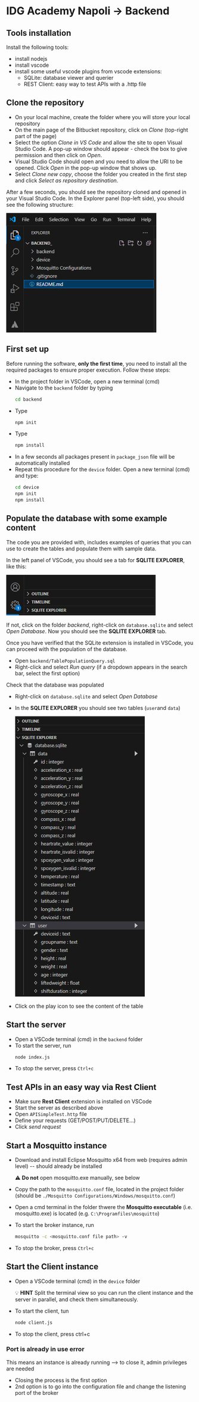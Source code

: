 # IDG Academy Napoli -> Backend

## Tools installation
Install the following tools:

* install nodejs
* install vscode
* install some useful vscode plugins from vscode extensions:
    * SQLite: database viewer and querier
    * REST Client: easy way to test APIs with a .http file

## Clone the repository

* On your local machine, create the folder where you will store your local repository
* On the main page of the Bitbucket repository, click on *Clone* (top-right part of the page)
* Select the option *Clone in VS Code* and allow the site to open Visual Studio Code. A pop-up window should appear - check the box to give permission and then click on *Open*.
* Visual Studio Code should open and you need to allow the URI to be opened. Click *Open* in the pop-up window that shows up.
* Select *Clone new copy*, choose the folder you created in the first step and click *Select as repository destination*.


After a few seconds, you should see the repository cloned and opened in your Visual Studio Code. In the Explorer panel (top-left side), you should see the following structure:

![Project folder structure](pictures/project_folder_structure.png)


## First set up
Before running the software, **only the first time**, you need to install all the required packages to ensure proper execution. Follow these steps:<br>

* In the project folder in VSCode, open a new terminal (cmd)
* Navigate to the `backend` folder by typing 
  ``` bash
  cd backend
  ```
* Type 
  ``` bash 
  npm init
  ```
* Type 
  ``` bash 
  npm install
  ```
* In a few seconds all packages present in `package_json` file will be automatically installed
* Repeat this procedure for the `device` folder. Open a new terminal (cmd) and type:
  ``` bash
  cd device
  npm init
  npm install
  ```


## Populate the database with some example content
The code you are provided with, includes  examples of queries that you can use to create the tables and populate them with sample data.

In the left panel of VSCode, you should see a tab for **SQLITE EXPLORER**, like this: 

![SQLite Extension](pictures/sqlite_extension.png)

If not, click on the folder *backend*, right-click on `database.sqlite` and select *Open Database*. Now you should see the **SQLITE EXPLORER** tab. 

Once you have verified that the SQLite extension is installed in VSCode, you can proceed with the population of the database. <br>

* Open `backend/TablePopulationQuery.sql`
* Right-click and select *Run query* (if a dropdown appears in the search bar, select the first option)

Check that the database was populated <br>

* Right-click on `database.sqlite` and select *Open Database*
* In the **SQLITE EXPLORER** you should see two tables (`user`and `data`)

    ![Database content](pictures/database_content.png)

* Click on the play icon to see the content of the table

## Start the server

* Open a VSCode terminal (cmd) in the `backend` folder
* To start the server, run
  ```bash
  node index.js
  ```
* To stop the server, press `Ctrl+c`

## Test APIs in an easy way via Rest Client

* Make sure **Rest Client** extension is installed on VSCode
* Start the server as described above
* Open `APISimpleTest.http` file
* Define your requests (GET/POST/PUT/DELETE...)
* Click *send request*

## Start a Mosquitto instance

* Download and install Eclipse Mosquitto x64 from web (requires admin level) -- should already be installed

    ⚠️ **Do not** open mosquitto.exe manually, see below

* Copy the path to the `mosquitto.conf` file, located in the project folder (should be `./Mosquitto Configurations/Windows/mosquitto.conf`)
* Open a cmd terminal in the folder thwere the **Mosquitto executable** (i.e. mosquitto.exe) is located (e.g. `C:\Programfiles\mosquitto`)
* To start the broker instance, run
  ```bash
  mosquitto -c <mosquitto.conf file path> -v
  ```
* To stop the broker, press `Ctrl+c`


## Start the Client instance

* Open a VSCode terminal (cmd) in the `device` folder
  
    💡 **HINT** Split the terminal view so you can run the client instance and the server in parallel, and check them simultaneously.

* To start the client, tun
  ```bash
  node client.js
  ```
* To stop the client, press ctrl+c


### Port is already in use error

This means an instance is already running --> to close it, admin privileges are needed
* Closing the process is the first option
* 2nd option is to go into the configuration file and change the listening port of the broker


